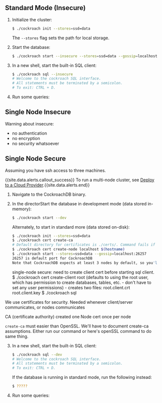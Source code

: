 ## Standard Mode (Insecure)

1. Initialize the cluster:

    ```bash
    $ ./cockroach init --stores=ssd=data
    ```
    The `--stores` flag sets the path for local storage.
    
2. Start the database:

    ```bash
    $ ./cockroach start --insecure --stores=ssd=data --gossip=localhost:26257
    ```

3. In a new shell, start the built-in SQL client:

    ```bash
    $ ./cockroach sql --insecure
    # Welcome to the cockroach SQL interface.
    # All statements must be terminated by a semicolon.
    # To exit: CTRL + D.
    ```

4. Run some queries:



## Single Node Insecure
Warning about insecure:
- no authentication
- no encryption
- no security whatsoever

## Single Node Secure
Assuming you have ssh access to three machines.

{{site.data.alerts.callout_success}} To run a multi-node cluster, see <a href="http://cockroachlabs.com/docs/deploy-to-a-cloud-provider.html">Deploy to a Cloud Provider</a>.{{site.data.alerts.end}}

1. Navigate to the CockroachDB binary.

2. In the directorStart the database in development mode (data stored in-memory):

    ```bash
    $ ./cockroach start --dev
    ```
    Alternately, to start in standard more (data stored on-disk):

    ```bash
    $ ./cockroach init --stores=ssd=data
    $ ./cockroach cert create-ca
    # Default directory for certificates is ./certs/. Command fails if the two files aleady exits. Location of cert directory can be overwritten with --certs flag, e.g., --certs=~/mycerts. applies to any command using certificates (start, sql, cert, quit)
    $ ./cockroach cert create-node localhost $(hostname)
    $ ./cockroach start --stores=ssd=data --gossip=localhost:26257
    26257 is default port for CockroachDB
    Note that CockroachDB expects at least 3 nodes by default, so you'll see error message. Disregard in case where one node cluster is intentional.
    ```

    single-node secure:
    need to create client cert before starting sql client.
    $ ./cockroach cert create-client root (defaults to using the root user, which has permission to create databases, tables, etc. - don't have to set any user permissions) - creates two files: root.client.crt   root.client.key
    $ ./cockroach sql

We use certificates for security. Needed whenever client/server communicates, or nodes communicates

CA (certificate authority) created one
Node cert once per node

`create-ca` must easier than OpenSSL. We'll have to document create-ca assumptions. Either run our command or here's openSSL command to do same thing.

3. In a new shell, start the built-in SQL client:

    ```bash
    $ ./cockroach sql --dev
    # Welcome to the cockroach SQL interface.
    # All statements must be terminated by a semicolon.
    # To exit: CTRL + D.
    ```

    If the database is running in standard mode, run the following instead:

    ```bash
    $ ?????
    ```

4. Run some queries:

